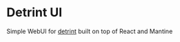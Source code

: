 # Detrint UI

Simple WebUI for [detrint](https://github.com/Ghotfall/detrint) built on top of React and Mantine
